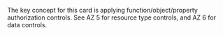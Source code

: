 The key concept for this card is applying function/object/property authorization controls. See AZ 5 for resource type controls, and AZ 6 for data controls.
